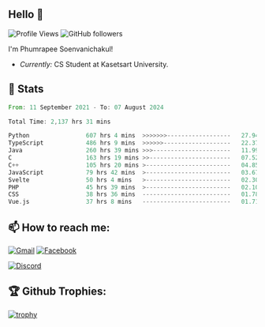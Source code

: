 
<h2>Hello 👋</h2> 

![Profile Views](https://komarev.com/ghpvc/?username=Homiez09&label=Profile%20views&color=0e75b6&style=flat)
![GitHub followers](https://img.shields.io/github/followers/HomieZ09.svg?style=social&label=Follow)


I'm Phumrapee Soenvanichakul!

- <i>Currently:</i> CS Student at Kasetsart University.

<h2>👀 Stats</h2>

<!--START_SECTION:waka-->

```rust
From: 11 September 2021 - To: 07 August 2024

Total Time: 2,137 hrs 31 mins

Python                607 hrs 4 mins  >>>>>>>------------------   27.94 %
TypeScript            486 hrs 9 mins  >>>>>>-------------------   22.37 %
Java                  260 hrs 39 mins >>>----------------------   11.99 %
C                     163 hrs 19 mins >>-----------------------   07.52 %
C++                   105 hrs 20 mins >------------------------   04.85 %
JavaScript            79 hrs 42 mins  >------------------------   03.67 %
Svelte                50 hrs 4 mins   >------------------------   02.30 %
PHP                   45 hrs 39 mins  >------------------------   02.10 %
CSS                   38 hrs 36 mins  -------------------------   01.78 %
Vue.js                37 hrs 8 mins   -------------------------   01.71 %
```

<!--END_SECTION:waka-->

<h2>📫 How to reach me:</h2>

<a href="mailto:phumrapeesoen1@gmail.com">![Gmail](https://img.shields.io/badge/Gmail-D14836?style=for-the-badge&logo=gmail&logoColor=white)</a> 
<a href="https://web.facebook.com/phumrapee.soenvanichakul.3/">![Facebook](https://img.shields.io/badge/Facebook-4267B2?style=for-the-badge&logo=facebook&logoColor=white)</a>

<a href="https://discord.gg/EWnAEUtFVm">![Discord](https://discord.c99.nl/widget/theme-1/297740667784921089.png)</a> 

<h2>🏆 Github Trophies:</h2>

[![trophy](https://github-profile-trophy.vercel.app/?username=Homiez09&theme=discord&row=1)](https://github.com/ryo-ma/github-profile-trophy)
